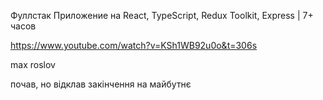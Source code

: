 Фуллстак Приложение на React, TypeScript, Redux Toolkit, Express | 7+ часов

https://www.youtube.com/watch?v=KSh1WB92u0o&t=306s

max roslov

почав, но відклав закінчення на майбутнє